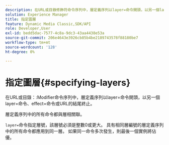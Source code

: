```yaml
---
description: 在URL或目錄修飾符命令序列中，層定義序列以layer=命令開頭，以另一個layer=命令、effect=命令或URL的結尾終止。
solution: Experience Manager
title: 指定圖層
feature: Dynamic Media Classic,SDK/API
role: Developer,User
exl-id: bedd5dac-7577-4c8a-9dc3-43aa4438e53a
source-git-commit: 206e4643e3926cb85b4be2189743578f88180be7
workflow-type: tm+mt
source-wordcount: '128'
ht-degree: 0%

---
```


# 指定圖層{#specifying-layers}

在URL或目錄：:Modifier命令序列中，層定義序列以layer=命令開頭，以另一個layer=命令、effect=命令或URL的結尾終止。

層定義序列中的所有命令都與層相關聯。

`layer=`命令指定層號，該層號必須是整數0或更大。 具有相同層編號的層定義序列中的所有命令都應用到同一層。 如果同一命令多次發生，則最後一個實例將佔優。
